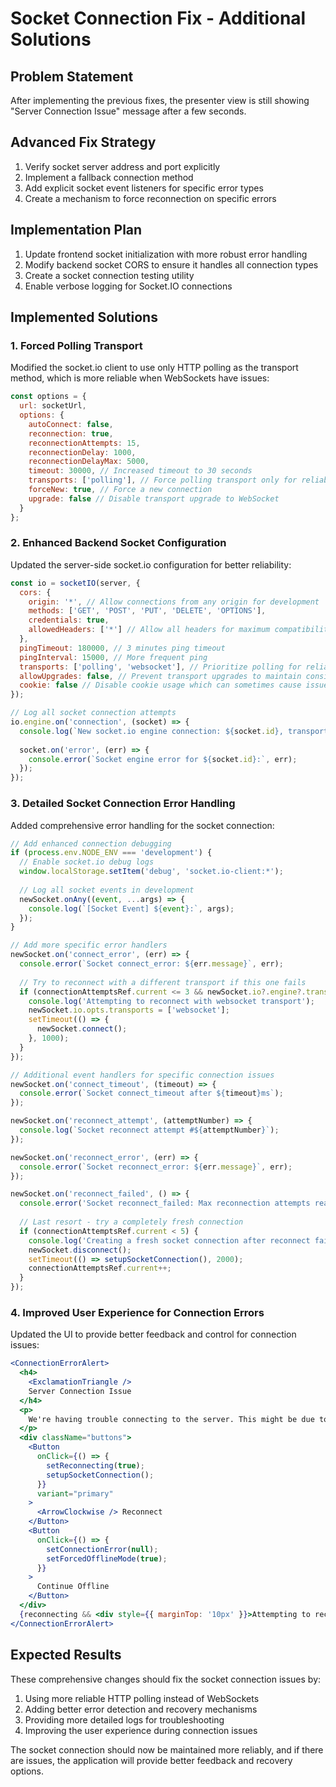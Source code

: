 # Socket Connection Fix - Additional Solutions

## Problem Statement
After implementing the previous fixes, the presenter view is still showing "Server Connection Issue" message after a few seconds.

## Advanced Fix Strategy
1. Verify socket server address and port explicitly
2. Implement a fallback connection method
3. Add explicit socket event listeners for specific error types
4. Create a mechanism to force reconnection on specific errors

## Implementation Plan
1. Update frontend socket initialization with more robust error handling
2. Modify backend socket CORS to ensure it handles all connection types
3. Create a socket connection testing utility
4. Enable verbose logging for Socket.IO connections

## Implemented Solutions

### 1. Forced Polling Transport
Modified the socket.io client to use only HTTP polling as the transport method, which is more reliable when WebSockets have issues:

```javascript
const options = {
  url: socketUrl,
  options: {
    autoConnect: false,
    reconnection: true,
    reconnectionAttempts: 15,
    reconnectionDelay: 1000,
    reconnectionDelayMax: 5000,
    timeout: 30000, // Increased timeout to 30 seconds
    transports: ['polling'], // Force polling transport only for reliability
    forceNew: true, // Force a new connection
    upgrade: false // Disable transport upgrade to WebSocket
  }
};
```

### 2. Enhanced Backend Socket Configuration
Updated the server-side socket.io configuration for better reliability:

```javascript
const io = socketIO(server, {
  cors: {
    origin: '*', // Allow connections from any origin for development
    methods: ['GET', 'POST', 'PUT', 'DELETE', 'OPTIONS'],
    credentials: true,
    allowedHeaders: ['*'] // Allow all headers for maximum compatibility
  },
  pingTimeout: 180000, // 3 minutes ping timeout
  pingInterval: 15000, // More frequent ping
  transports: ['polling', 'websocket'], // Prioritize polling for reliability
  allowUpgrades: false, // Prevent transport upgrades to maintain consistent connection
  cookie: false // Disable cookie usage which can sometimes cause issues
});

// Log all socket connection attempts
io.engine.on('connection', (socket) => {
  console.log(`New socket.io engine connection: ${socket.id}, transport: ${socket.transport.name}`);
  
  socket.on('error', (err) => {
    console.error(`Socket engine error for ${socket.id}:`, err);
  });
});
```

### 3. Detailed Socket Connection Error Handling
Added comprehensive error handling for the socket connection:

```javascript
// Add enhanced connection debugging
if (process.env.NODE_ENV === 'development') {
  // Enable socket.io debug logs
  window.localStorage.setItem('debug', 'socket.io-client:*');
  
  // Log all socket events in development
  newSocket.onAny((event, ...args) => {
    console.log(`[Socket Event] ${event}:`, args);
  });
}

// Add more specific error handlers
newSocket.on('connect_error', (err) => {
  console.error(`Socket connect_error: ${err.message}`, err);
  
  // Try to reconnect with a different transport if this one fails
  if (connectionAttemptsRef.current <= 3 && newSocket.io?.engine?.transport?.name === 'polling') {
    console.log('Attempting to reconnect with websocket transport');
    newSocket.io.opts.transports = ['websocket'];
    setTimeout(() => {
      newSocket.connect();
    }, 1000);
  }
});

// Additional event handlers for specific connection issues
newSocket.on('connect_timeout', (timeout) => {
  console.error(`Socket connect_timeout after ${timeout}ms`);
});

newSocket.on('reconnect_attempt', (attemptNumber) => {
  console.log(`Socket reconnect attempt #${attemptNumber}`);
});

newSocket.on('reconnect_error', (err) => {
  console.error(`Socket reconnect_error: ${err.message}`, err);
});

newSocket.on('reconnect_failed', () => {
  console.error('Socket reconnect_failed: Max reconnection attempts reached');
  
  // Last resort - try a completely fresh connection
  if (connectionAttemptsRef.current < 5) {
    console.log('Creating a fresh socket connection after reconnect failure');
    newSocket.disconnect();
    setTimeout(() => setupSocketConnection(), 2000);
    connectionAttemptsRef.current++;
  }
});
```

### 4. Improved User Experience for Connection Errors
Updated the UI to provide better feedback and control for connection issues:

```jsx
<ConnectionErrorAlert>
  <h4>
    <ExclamationTriangle />
    Server Connection Issue
  </h4>
  <p>
    We're having trouble connecting to the server. This might be due to network issues or the server might be temporarily unavailable.
  </p>
  <div className="buttons">
    <Button 
      onClick={() => {
        setReconnecting(true);
        setupSocketConnection();
      }}
      variant="primary"
    >
      <ArrowClockwise /> Reconnect
    </Button>
    <Button 
      onClick={() => {
        setConnectionError(null);
        setForcedOfflineMode(true);
      }}
    >
      Continue Offline
    </Button>
  </div>
  {reconnecting && <div style={{ marginTop: '10px' }}>Attempting to reconnect...</div>}
</ConnectionErrorAlert>
```

## Expected Results
These comprehensive changes should fix the socket connection issues by:

1. Using more reliable HTTP polling instead of WebSockets
2. Adding better error detection and recovery mechanisms
3. Providing more detailed logs for troubleshooting
4. Improving the user experience during connection issues

The socket connection should now be maintained more reliably, and if there are issues, the application will provide better feedback and recovery options. 